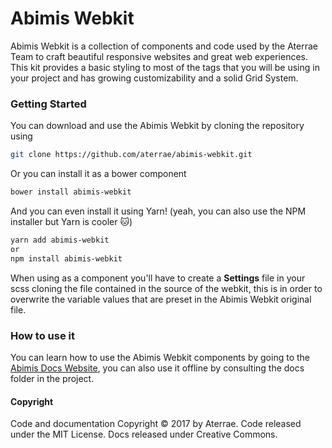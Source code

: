 # Abimis Webkit

Abimis Webkit is a collection of components and code used by the Aterrae Team to craft beautiful responsive websites and great web experiences. This kit provides a basic styling to most of the tags that you will be using in your project and has growing customizability and a solid Grid System.

### Getting Started

You can download and use the Abimis Webkit by cloning the repository using

```bash
git clone https://github.com/aterrae/abimis-webkit.git
```
Or you can install it as a bower component
```bash
bower install abimis-webkit
```
And you can even install it using Yarn! (yeah, you can also use the NPM installer but Yarn is cooler 🐱)
```bash
yarn add abimis-webkit
or
npm install abimis-webkit
```

When using as a component you'll have to create a **Settings** file in your scss cloning the file contained in the source of the webkit, this is in order to overwrite the variable values that are preset in the Abimis Webkit original file.

### How to use it

You can learn how to use the Abimis Webkit components by going to the [Abimis Docs Website](https://abimis.aterrae.com), you can also use it offline by consulting the docs folder in the project.

#### Copyright
Code and documentation Copyright © 2017 by Aterrae. Code released under the MIT License. Docs released under Creative Commons.
